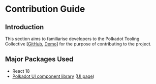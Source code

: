 # Contribution Guide

## Introduction

This section aims to familiarise developers to the Polkadot Tooling Collective [[GitHub](https://github.com/polkadot-tooling-collective/frontpage), [Demo](https://polkadot-tooling-collective.github.io/frontpage)] for the purpose of contributing to the project.

## Major Packages Used

- React 18
- [Polkadot UI component library](https://github.com/polkadot-ui) ([UI page](https://polkadot-ui.info))
